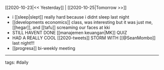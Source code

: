 [[2020-10-23|<< Yesterday]] | [[2020-10-25|Tomorrow >>]]

- i [[sleep|slept]] really hard because i didnt sleep last night
- [[developments economics]] class, was interesting but it was just me, [[hegar]], and [[tafu]] screaming our faces at kki
- STILL HAVENT DONE [[manajemen keuangan|MK]] QUIZ
- HAD A REALLY COOL [[2020-tweets]] STORM WITH [[@SeanMombo]] last night!!!
- [[progresa]] bi-weekly meeting

___
tags: #daily